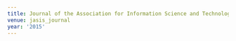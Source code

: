```yaml
---
title: Journal of the Association for Information Science and Technology (2015)
venue: jasis_journal
year: '2015'
---
```


